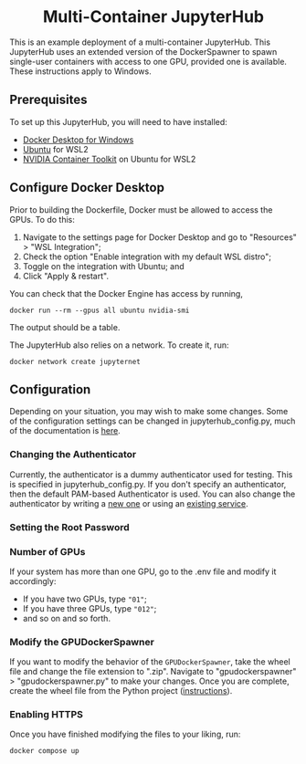 <div align="center">
    <!--- Use <h1> because "#" doesn't work... --->
    <h1>Multi-Container JupyterHub</h1>
</div>

This is an example deployment of a multi-container JupyterHub. This JupyterHub
uses an extended version of the DockerSpawner to spawn single-user containers
with access to one GPU, provided one is available. These instructions apply to
Windows.

<h2>Prerequisites</h2>
To set up this JupyterHub, you will need to have installed:

<ul>
  <li><a href="https://docs.docker.com/desktop/install/windows-install/">Docker Desktop for Windows</a></li>
  <li><a href="https://apps.microsoft.com/detail/ubuntu-22-04-2-lts/9PN20MSR04DW?hl=en-us">Ubuntu</a> for WSL2</li>
  <li><a href="https://docs.nvidia.com/datacenter/cloud-native/container-toolkit/latest/install-guide.html">NVIDIA Container Toolkit</a> on Ubuntu for WSL2</li>
</ul>

<h2>Configure Docker Desktop</h2>
Prior to building the Dockerfile, Docker must be allowed to access the GPUs. To
do this:

<ol>
    <li>Navigate to the settings page for Docker Desktop and go to "Resources" > "WSL Integration";</li>
    <li>Check the option "Enable integration with my default WSL distro";</li>
    <li>Toggle on the integration with Ubuntu; and</li>
    <li>Click "Apply & restart".</li>
</ol>

You can check that the Docker Engine has access by running,

<code>docker run --rm --gpus all ubuntu nvidia-smi</code>

The output should be a table.

The JupyterHub also relies on a network. To create it, run:

<code>docker network create jupyternet</code>

<h2>Configuration</h2>
Depending on your situation, you may wish to make some changes. Some of the
configuration settings can be changed in jupyterhub_config.py, much of the
documentation is 
<a href="https://jupyterhub.readthedocs.io/en/stable/reference/api/index.html">here</a>.

<h3>Changing the Authenticator</h3>
Currently, the authenticator is a dummy authenticator used for testing. This
is specified in jupyterhub_config.py. If you don't specify an authenticator,
then the default PAM-based Authenticator is used. You can also change the
authenticator by writing a 
<a href="https://jupyterhub.readthedocs.io/en/stable/reference/authenticators.html">new one</a>
or using an 
<a href="https://oauthenticator.readthedocs.io/en/latest/tutorials/provider-specific-setup/index.html">existing service</a>.

<h3>Setting the Root Password</h3>


<h3>Number of GPUs</h3>
If your system has more than one GPU, go to the .env file and modify it
accordingly:

<ul>
    <li>If you have two GPUs, type <code>"01"</code>;</li>
    <li>If you have three GPUs, type <code>"012"</code>;</li>
    <li>and so on and so forth.</li>
</ul>

<h3>Modify the GPUDockerSpawner</h3>
If you want to modify the behavior of the <code>GPUDockerSpawner</code>, take
the wheel file and change the file extension to ".zip". Navigate to
"gpudockerspawner" > "gpudockerspawner.py" to make your changes. Once you are
complete, create the wheel file from the Python project
(<a href="https://www.askpython.com/python/examples/wheel-for-python-package">instructions</a>).

<h3>Enabling HTTPS</h3>

Once you have finished modifying the files to your liking, run:

<code>docker compose up</code>
